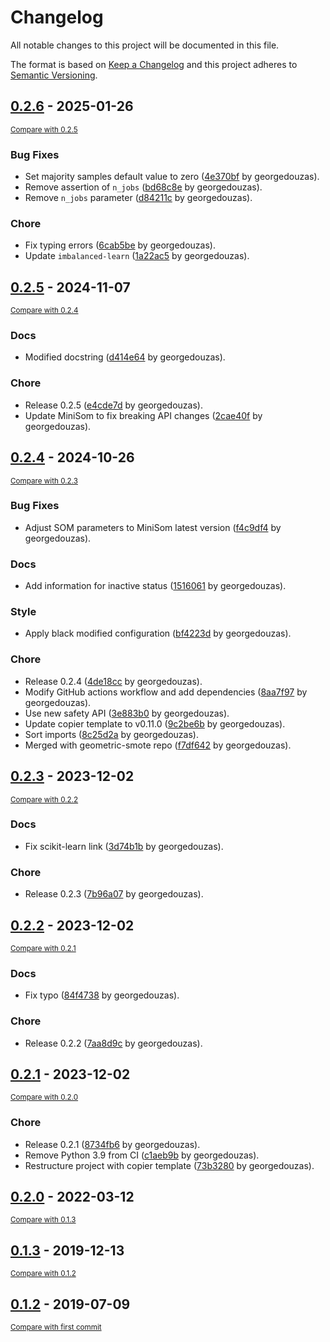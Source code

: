 # Changelog

All notable changes to this project will be documented in this file.

The format is based on [Keep a Changelog](http://keepachangelog.com/en/1.0.0/)
and this project adheres to [Semantic Versioning](http://semver.org/spec/v2.0.0.html).

<!-- insertion marker -->
## [0.2.6](https://github.com/georgedouzas/imbalanced-learn-extra/releases/tag/0.2.6) - 2025-01-26

<small>[Compare with 0.2.5](https://github.com/georgedouzas/imbalanced-learn-extra/compare/0.2.5...0.2.6)</small>

### Bug Fixes

- Set majority samples default value to zero ([4e370bf](https://github.com/georgedouzas/imbalanced-learn-extra/commit/4e370bf17bdc8fc53f1644f392b5bbf40e641279) by georgedouzas).
- Remove assertion of `n_jobs` ([bd68c8e](https://github.com/georgedouzas/imbalanced-learn-extra/commit/bd68c8ec027a66b10c51753a12253c3dde44a61f) by georgedouzas).
- Remove `n_jobs` parameter ([d84211c](https://github.com/georgedouzas/imbalanced-learn-extra/commit/d84211c6c28110b75e2ec8fd3ee29e6285899936) by georgedouzas).

### Chore

- Fix typing errors ([6cab5be](https://github.com/georgedouzas/imbalanced-learn-extra/commit/6cab5be16be32382229374e4fc790efadd87dbd9) by georgedouzas).
- Update `imbalanced-learn` ([1a22ac5](https://github.com/georgedouzas/imbalanced-learn-extra/commit/1a22ac5cbfd64adbde14ddb3488d6f32bbf5cfb9) by georgedouzas).

## [0.2.5](https://github.com/georgedouzas/imbalanced-learn-extra/releases/tag/0.2.5) - 2024-11-07

<small>[Compare with 0.2.4](https://github.com/georgedouzas/imbalanced-learn-extra/compare/0.2.4...0.2.5)</small>

### Docs

- Modified docstring ([d414e64](https://github.com/georgedouzas/imbalanced-learn-extra/commit/d414e6454bcd19847af073b2ca878854d9eee06d) by georgedouzas).

### Chore

- Release 0.2.5 ([e4cde7d](https://github.com/georgedouzas/imbalanced-learn-extra/commit/e4cde7dd7a3bb816dfba89af09611e017347f5e6) by georgedouzas).
- Update MiniSom to fix breaking API changes ([2cae40f](https://github.com/georgedouzas/imbalanced-learn-extra/commit/2cae40fcc52270a844d1bca733a400ae47de52d1) by georgedouzas).

## [0.2.4](https://github.com/georgedouzas/imbalanced-learn-extra/releases/tag/0.2.4) - 2024-10-26

<small>[Compare with 0.2.3](https://github.com/georgedouzas/imbalanced-learn-extra/compare/0.2.3...0.2.4)</small>

### Bug Fixes

- Adjust SOM parameters to MiniSom latest version ([f4c9df4](https://github.com/georgedouzas/imbalanced-learn-extra/commit/f4c9df4caf959a9b0df2ed99dfdfa0526396150c) by georgedouzas).

### Docs

- Add information for inactive status ([1516061](https://github.com/georgedouzas/imbalanced-learn-extra/commit/151606150227f581cb0b92e124e6f5e823a09a1c) by georgedouzas).

### Style

- Apply black modified configuration ([bf4223d](https://github.com/georgedouzas/imbalanced-learn-extra/commit/bf4223d56f406ea23d302c6e7bc2f1409f2c231c) by georgedouzas).

### Chore

- Release 0.2.4 ([4de18cc](https://github.com/georgedouzas/imbalanced-learn-extra/commit/4de18ccf72b0fe786c25184412e5caf2a04df4e3) by georgedouzas).
- Modify GitHub actions workflow and add dependencies ([8aa7f97](https://github.com/georgedouzas/imbalanced-learn-extra/commit/8aa7f97a6355f090837a9e2ceba8611df7112632) by georgedouzas).
- Use new safety API ([3e883b0](https://github.com/georgedouzas/imbalanced-learn-extra/commit/3e883b06e69d60ee956bf98177afb26117b5e899) by georgedouzas).
- Update copier template to v0.11.0 ([9c2be6b](https://github.com/georgedouzas/imbalanced-learn-extra/commit/9c2be6b3bd118555cab4b6c54e9021dde2619b4e) by georgedouzas).
- Sort imports ([8c25d2a](https://github.com/georgedouzas/imbalanced-learn-extra/commit/8c25d2a623a7976dea86e6e07db5cc1f45a179e4) by georgedouzas).
- Merged with geometric-smote repo ([f7df642](https://github.com/georgedouzas/imbalanced-learn-extra/commit/f7df6427d0c69e20e3616773722263709c4061d9) by georgedouzas).

## [0.2.3](https://github.com/georgedouzas/imbalanced-learn-extra/releases/tag/0.2.3) - 2023-12-02

<small>[Compare with 0.2.2](https://github.com/georgedouzas/imbalanced-learn-extra/compare/0.2.2...0.2.3)</small>

### Docs

- Fix scikit-learn link ([3d74b1b](https://github.com/georgedouzas/imbalanced-learn-extra/commit/3d74b1b3443045c7bfb58b2e9520427a2cfc78af) by georgedouzas).

### Chore

- Release 0.2.3 ([7b96a07](https://github.com/georgedouzas/imbalanced-learn-extra/commit/7b96a0712a14274c4f37dc9c44acd4ac57417b4a) by georgedouzas).

## [0.2.2](https://github.com/georgedouzas/imbalanced-learn-extra/releases/tag/0.2.2) - 2023-12-02

<small>[Compare with 0.2.1](https://github.com/georgedouzas/imbalanced-learn-extra/compare/0.2.1...0.2.2)</small>

### Docs

- Fix typo ([84f4738](https://github.com/georgedouzas/imbalanced-learn-extra/commit/84f4738bcf3d28b342c7d7ddd07e0d32856d25e3) by georgedouzas).

### Chore

- Release 0.2.2 ([7aa8d9c](https://github.com/georgedouzas/imbalanced-learn-extra/commit/7aa8d9c94372b83195b79ba357a21d74ec1aa1a6) by georgedouzas).

## [0.2.1](https://github.com/georgedouzas/imbalanced-learn-extra/releases/tag/0.2.1) - 2023-12-02

<small>[Compare with 0.2.0](https://github.com/georgedouzas/imbalanced-learn-extra/compare/0.2.0...0.2.1)</small>

### Chore

- Release 0.2.1 ([8734fb6](https://github.com/georgedouzas/imbalanced-learn-extra/commit/8734fb609f65586c007f2f9d8cea8915d10625fe) by georgedouzas).
- Remove Python 3.9 from CI ([c1aeb9b](https://github.com/georgedouzas/imbalanced-learn-extra/commit/c1aeb9be9e4004ced4c50627ca0284d4c71dc6f7) by georgedouzas).
- Restructure project with copier template ([73b3280](https://github.com/georgedouzas/imbalanced-learn-extra/commit/73b32804165ef6875382c85c42a5000ad27e53b4) by georgedouzas).

## [0.2.0](https://github.com/georgedouzas/imbalanced-learn-extra/releases/tag/0.2.0) - 2022-03-12

<small>[Compare with 0.1.3](https://github.com/georgedouzas/imbalanced-learn-extra/compare/0.1.3...0.2.0)</small>

## [0.1.3](https://github.com/georgedouzas/imbalanced-learn-extra/releases/tag/0.1.3) - 2019-12-13

<small>[Compare with 0.1.2](https://github.com/georgedouzas/imbalanced-learn-extra/compare/0.1.2...0.1.3)</small>

## [0.1.2](https://github.com/georgedouzas/imbalanced-learn-extra/releases/tag/0.1.2) - 2019-07-09

<small>[Compare with first commit](https://github.com/georgedouzas/imbalanced-learn-extra/compare/801d7f49ebce70a48a7d9e30d5820765b5a1d511...0.1.2)</small>

